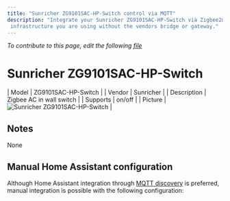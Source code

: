 ```yaml
---
title: "Sunricher ZG9101SAC-HP-Switch control via MQTT"
description: "Integrate your Sunricher ZG9101SAC-HP-Switch via Zigbee2mqtt with whatever smart home
 infrastructure you are using without the vendors bridge or gateway."
---
```


*To contribute to this page, edit the following
[file](https://github.com/Koenkk/zigbee2mqtt.io/blob/master/docs/devices/ZG9101SAC-HP-Switch.md)*

# Sunricher ZG9101SAC-HP-Switch

| Model | ZG9101SAC-HP-Switch  |
| Vendor  | Sunricher  |
| Description | Zigbee AC in wall switch |
| Supports | on/off |
| Picture | ![Sunricher ZG9101SAC-HP-Switch](./assets/devices/ZG9101SAC-HP-Switch.jpg) |

## Notes

None

## Manual Home Assistant configuration
Although Home Assistant integration through [MQTT discovery](../integration/home_assistant) is preferred,
manual integration is possible with the following configuration:
